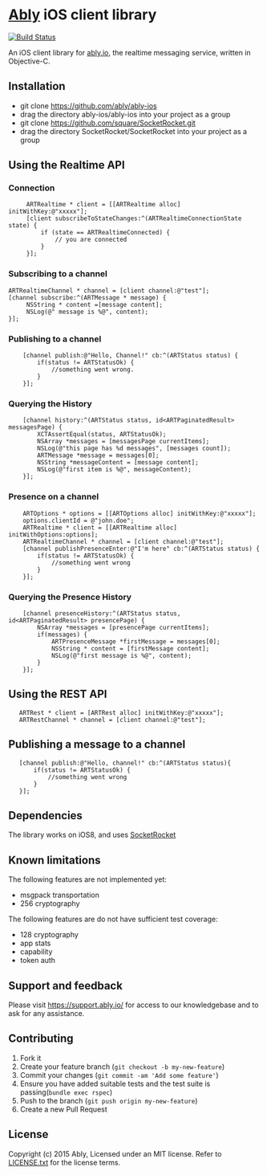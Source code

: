 # [Ably](https://www.ably.io) iOS client library

[![Build Status](https://travis-ci.org/ably/ably-ios.png)](https://travis-ci.org/ably/ably-ios)

An iOS client library for [ably.io](https://www.ably.io), the realtime messaging service, written in Objective-C.

## Installation

* git clone https://github.com/ably/ably-ios
* drag the directory ably-ios/ably-ios into your project as a group
* git clone https://github.com/square/SocketRocket.git
* drag the directory SocketRocket/SocketRocket into your project as a group



## Using the Realtime API

### Connection
```
     ARTRealtime * client = [[ARTRealtime alloc] initWithKey:@"xxxxx"];
     [client subscribeToStateChanges:^(ARTRealtimeConnectionState state) {
         if (state == ARTRealtimeConnected) {
             // you are connected
         }
     }];
```

### Subscribing to a channel

```
ARTRealtimeChannel * channel = [client channel:@"test"];
[channel subscribe:^(ARTMessage * message) {
     NSString * content =[message content];
     NSLog(@" message is %@", content);
}];
```

### Publishing to a channel
```
    [channel publish:@"Hello, Channel!" cb:^(ARTStatus status) {
        if(status != ARTStatusOk) {
            //something went wrong.
        }
    }];
```

### Querying the History
```
    [channel history:^(ARTStatus status, id<ARTPaginatedResult> messagesPage) {
        XCTAssertEqual(status, ARTStatusOk);
        NSArray *messages = [messagesPage currentItems];
        NSLog(@"this page has %d messages", [messages count]);
        ARTMessage *message = messages[0];
        NSString *messageContent = [message content];
        NSLog(@"first item is %@", messageContent);
    }];
```


### Presence on a channel
```
    ARTOptions * options = [[ARTOptions alloc] initWithKey:@"xxxxx"];
    options.clientId = @"john.doe";
    ARTRealtime * client = [[ARTRealtime alloc] initWithOptions:options];
    ARTRealtimeChannel * channel = [client channel:@"test"];
    [channel publishPresenceEnter:@"I'm here" cb:^(ARTStatus status) {
        if(status != ARTStatusOk) {
            //something went wrong
        }
    }];
```

### Querying the Presence History
```
    [channel presenceHistory:^(ARTStatus status, id<ARTPaginatedResult> presencePage) {
        NSArray *messages = [presencePage currentItems];
        if(messages) {
            ARTPresenceMessage *firstMessage = messages[0];
            NSString * content = [firstMessage content];
            NSLog(@"first message is %@", content);
        }
    }];
```

## Using the REST API
```
   ARTRest * client = [ARTRest alloc] initWithKey:@"xxxxx"];
   ARTRestChannel * channel = [client channel:@"test"];
```

## Publishing a message to a channel
```
   [channel publish:@"Hello, channel!" cb:^(ARTStatus status){
       if(status != ARTStatusOk) {
           //something went wrong
       }
   }];
```

## Dependencies

The library works on iOS8, and uses [SocketRocket](https://github.com/square/SocketRocket)

## Known limitations

The following features are not implemented yet:

* msgpack transportation
* 256 cryptography

The following features are do not have sufficient test coverage:

* 128 cryptography
* app stats
* capability
* token auth

## Support and feedback

Please visit https://support.ably.io/ for access to our knowledgebase and to ask for any assistance.

## Contributing

1. Fork it
2. Create your feature branch (`git checkout -b my-new-feature`)
3. Commit your changes (`git commit -am 'Add some feature'`)
4. Ensure you have added suitable tests and the test suite is passing(`bundle exec rspec`)
4. Push to the branch (`git push origin my-new-feature`)
5. Create a new Pull Request

## License

Copyright (c) 2015 Ably, Licensed under an MIT license.  Refer to [LICENSE.txt](LICENSE.txt) for the license terms.
